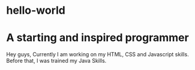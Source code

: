 # hello-world
<h1>A starting and inspired programmer</h1>
Hey guys,
Currently I am working on my HTML, CSS and Javascript skills. Before that, I was trained my Java Skills.
